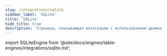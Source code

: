 ```yaml
---
slug: /integrations/sqlite
sidebar_label: 'SQLite'
title: 'SQLite'
hide_title: true
description: 'Страница, описывающая интеграцию с использованием движка SQLite'
---
```


import SQLiteEngine from '@site/docs/engines/table-engines/integrations/sqlite.md';

<SQLiteEngine/>
